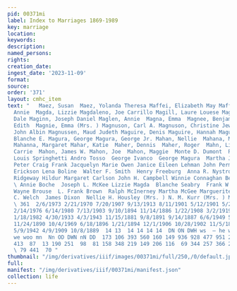 ```yaml
---
pid: 00371mi
label: Index to Marriages 1869-1989
key: marriage
location: 
keywords: 
description: 
named_persons: 
rights: 
creation_date: 
ingest_date: '2023-11-09'
format: 
source: 
order: '371'
layout: cmhc_item
text: "   Maez, Susan  Maez, Yolanda Theresa Maffei, Elizabeth May Maffei, Lyia  Magda,
  Annie  Magda, Lizzie Magdaleno, Joe Carrillo Magill, Laure Louese Magill, Randy
  Dale Maginn, Joseph Daniel Maglen, Annie  Magna, Emma  Magnee, Benjamin Magnee,
  Edith  Magnie, Emma (Mrs. ) Magnuson, Carl A. Magnuson, Christine Jewel Magnuson,
  John Albin Magnussen, Maud Judeth Maguire, Denis Maguire, Hannah Maguire, Hugh  Magura,
  Blanche E. Magura, George Magura, George Jr. Mahan, Nellie  Mahana, Mickey Joan
  Mahanna, Margaret Mahar, Katie  Maher, Dennis  Maher, Roger  Mahn, Lizzie E. Mahnig,
  Carrie  Mahon, James W. Mahon, Joe  Mahon, Maggie  Monte D. Dumont  Roy Allen Sandoval
  Louis Springhetti Andro Tosso  George Ivanco  George Magura  Martha Josephine Sandoval
  Peter Craig Frank Jacquelyn Marie Owen Janice Eileen Lehman John Perme  Oscar J.
  Erickson Lena Boline  Walter F. Smith  Henry Freeburg  Anna R. Nystrom Bradley Dean
  Ridgeway Hildur Margaret Carlson John H. Campbell Winnie Connaghan Bernard Doran
  \ Annie Boche  Joseph L. McKee Lizzie Magda  Blanche Seabry  Frank W. Logsdon Dary]
  Wayne Brouse  L. Frank Brown  Ralph McInerney Martha McGee Marguerite Wessels Howard
  C. Welch  James Dixon  Nellie H. Housley (Mrs. ) N. M. Kurr (Mrs. ) Myles Finnegan
  \ 361  2/6/1973 2/21/1970 7/20/1907 9/13/1913 8/11/1901 5/12/1901 5/22/1980 4/26/1980
  2/14/1976 6/14/1980 7/13/1903 9/10/1894 11/14/1886 1/22/1908 3/2/1919 12/20/1888
  1/18/1982 4/30/1933 4/3/1943 11/15/1881 9/8/1891 9/14/1887 6/6/1949 5/12/1901 1/13/1929
  11/24/1890 10/4/1969 6/18/1896 1/21/1894 12/1/1906 10/28/1902 11/5/1882 10/17/1894
  5/9/1942 4/9/1909 10/8/1889  14 13  14 14 14 14  DN ON DWH ws  — he wo nDwomnmvnonnand>
  we woo mn  Nn OD DWN nN DD  173 106 393 560 160 149 936 928 477 951 246 272 306
  413  87  13 190 251  98  81 158 348 219 149 206 116  69 344 257 366 218 131 280
  \ 79 441  70 "
thumbnail: "/img/derivatives/iiif/images/00371mi/full/250,/0/default.jpg"
full: 
manifest: "/img/derivatives/iiif/00371mi/manifest.json"
collection: life
---
```

